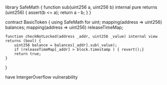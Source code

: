 
library SafeMath {
    function sub(uint256 a, uint256 b) internal pure returns (uint256) {
        assert(b <= a);
        return a - b;
    }
}

contract BasicToken {
    using SafeMath for uint;
    mapping(address => uint256) balances;
    mapping(address => uint256) releaseTimeMap;

    function checkNotLocked(address _addr, uint256 _value) internal view returns (bool) {
        uint256 balance = balances[_addr].sub(_value);
        if (releaseTimeMap[_addr] > block.timestamp ) { revert();}
        return true;
    }
}

have IntergerOverflow vulnerability